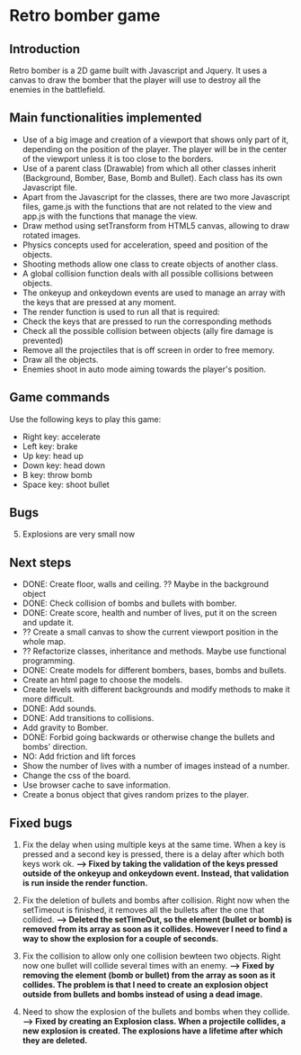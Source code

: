 # Retro bomber game

## Introduction

Retro bomber is a 2D game built with Javascript and Jquery. It uses a canvas to draw the bomber that the player will use to destroy all the enemies in the battlefield.

## Main functionalities implemented

* Use of a big image and creation of a viewport that shows only part of it, depending on the position of the player. The player will be in the center of the viewport unless it is too close to the borders.
* Use of a parent class (Drawable) from which all other classes inherit (Background, Bomber, Base, Bomb and Bullet). Each class has its own Javascript file. 
* Apart from the Javascript for the classes, there are two more Javascript files, game.js with the functions that are not related to the view and app.js with the functions that manage the view.
* Draw method using setTransform from HTML5 canvas, allowing to draw rotated images.
* Physics concepts used for acceleration, speed and position of the objects.
* Shooting methods allow one class to create objects of another class.
* A global collision function deals with all possible collisions between objects.
* The onkeyup and onkeydown events are used to manage an array with the keys that are pressed at any moment.
* The render function is used to run all that is required:
 * Check the keys that are pressed to run the corresponding methods
 * Check all the possible collision between objects (ally fire damage is prevented)  
 * Remove all the projectiles that is off screen in order to free memory.
 * Draw all the objects.
* Enemies shoot in auto mode aiming towards the player's position.

## Game commands

Use the following keys to play this game:
* Right key: accelerate
* Left key: brake
* Up key: head up
* Down key: head down
* B key: throw bomb
* Space key: shoot bullet

## Bugs

5. Explosions are very small now


## Next steps

* DONE: Create floor, walls and ceiling. ?? Maybe in the background object
* DONE: Check collision of bombs and bullets with bomber.
* DONE: Create score, health and number of lives, put it on the screen and update it.
* ?? Create a small canvas to show the current viewport position in the whole map.
* ?? Refactorize classes, inheritance and methods. Maybe use functional programming.
* DONE: Create models for different bombers, bases, bombs and bullets.
* Create an html page to choose the models.
* Create levels with different backgrounds and modify methods to make it more difficult.
* DONE: Add sounds.
* DONE: Add transitions to collisions.
* Add gravity to Bomber.
* DONE: Forbid going backwards or otherwise change the bullets and bombs' direction.
* NO: Add friction and lift forces
* Show the number of lives with a number of images instead of a number. 
* Change the css of the board.
* Use browser cache to save information.
* Create a bonus object that gives random prizes to the player.

## Fixed bugs

1. Fix the delay when using multiple keys at the same time. When a key is pressed and a second key is pressed, there is a delay after which both keys work ok. __--> Fixed by taking the validation of the keys pressed outside of the onkeyup and onkeydown event. Instead, that validation is run inside the render function.__  

2. Fix the deletion of bullets and bombs after collision. Right now when the setTimeout is finished, it removes all the bullets after the one that collided. __--> Deleted the setTimeOut, so the element (bullet or bomb) is removed from its array as soon as it collides. However I need to find a way to show the explosion for a couple of seconds.__

3. Fix the collision to allow only one collision bewteen two objects. Right now one bullet will collide several times with an enemy. __--> Fixed by removing the element (bomb or bullet) from the array as soon as it collides. The problem is that I need to create an explosion object outside from bullets and bombs instead of using a dead image.__

4. Need to show the explosion of the bullets and bombs when they collide. __--> Fixed by creating an Explosion class. When a projectile collides, a new explosion is created. The explosions have a lifetime after which they are deleted.__


